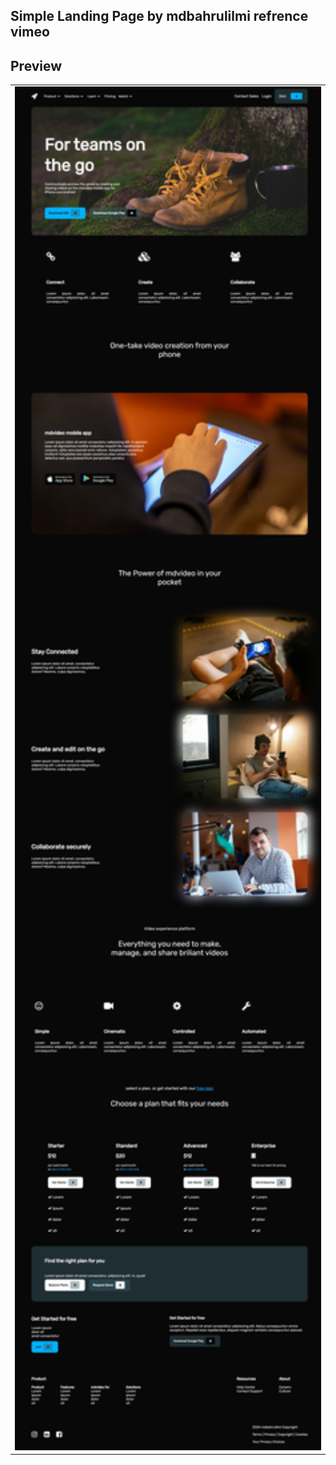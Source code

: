 ## Simple Landing Page by mdbahrulilmi refrence vimeo

<h2>Preview</h2>

<table>
  <tr>
    <td><img src="https://github.com/mdbicode/simple-landing-page/blob/main/assets/images/result.jpeg" alt="result" width="896"></td>
  </tr>
</table>
